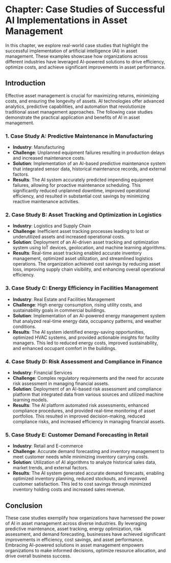 Chapter: Case Studies of Successful AI Implementations in Asset Management
==========================================================================

In this chapter, we explore real-world case studies that highlight the successful implementation of artificial intelligence (AI) in asset management. These examples showcase how organizations across different industries have leveraged AI-powered solutions to drive efficiency, optimize costs, and achieve significant improvements in asset performance.

Introduction
------------

Effective asset management is crucial for maximizing returns, minimizing costs, and ensuring the longevity of assets. AI technologies offer advanced analytics, predictive capabilities, and automation that revolutionize traditional asset management approaches. The following case studies demonstrate the practical application and benefits of AI in asset management.

### 1. Case Study A: Predictive Maintenance in Manufacturing

* **Industry**: Manufacturing
* **Challenge**: Unplanned equipment failures resulting in production delays and increased maintenance costs.
* **Solution**: Implementation of an AI-based predictive maintenance system that integrated sensor data, historical maintenance records, and external factors.
* **Results**: The AI system accurately predicted impending equipment failures, allowing for proactive maintenance scheduling. This significantly reduced unplanned downtime, improved operational efficiency, and resulted in substantial cost savings by minimizing reactive maintenance activities.

### 2. Case Study B: Asset Tracking and Optimization in Logistics

* **Industry**: Logistics and Supply Chain
* **Challenge**: Inefficient asset tracking processes leading to lost or underutilized assets and increased operational costs.
* **Solution**: Deployment of an AI-driven asset tracking and optimization system using IoT devices, geolocation, and machine learning algorithms.
* **Results**: Real-time asset tracking enabled accurate inventory management, optimized asset utilization, and streamlined logistics operations. The organization achieved cost savings by reducing asset loss, improving supply chain visibility, and enhancing overall operational efficiency.

### 3. Case Study C: Energy Efficiency in Facilities Management

* **Industry**: Real Estate and Facilities Management
* **Challenge**: High energy consumption, rising utility costs, and sustainability goals in commercial buildings.
* **Solution**: Implementation of an AI-powered energy management system that analyzed real-time energy data, occupancy patterns, and weather conditions.
* **Results**: The AI system identified energy-saving opportunities, optimized HVAC systems, and provided actionable insights for facility managers. This led to reduced energy costs, improved sustainability, and enhanced occupant comfort in the buildings.

### 4. Case Study D: Risk Assessment and Compliance in Finance

* **Industry**: Financial Services
* **Challenge**: Complex regulatory requirements and the need for accurate risk assessment in managing financial assets.
* **Solution**: Deployment of an AI-based risk assessment and compliance platform that integrated data from various sources and utilized machine learning models.
* **Results**: The AI platform automated risk assessments, enhanced compliance procedures, and provided real-time monitoring of asset portfolios. This resulted in improved decision-making, reduced compliance risks, and increased efficiency in managing financial assets.

### 5. Case Study E: Customer Demand Forecasting in Retail

* **Industry**: Retail and E-commerce
* **Challenge**: Accurate demand forecasting and inventory management to meet customer needs while minimizing inventory carrying costs.
* **Solution**: Utilization of AI algorithms to analyze historical sales data, market trends, and external factors.
* **Results**: The AI system generated accurate demand forecasts, enabling optimized inventory planning, reduced stockouts, and improved customer satisfaction. This led to cost savings through minimized inventory holding costs and increased sales revenue.

Conclusion
----------

These case studies exemplify how organizations have harnessed the power of AI in asset management across diverse industries. By leveraging predictive maintenance, asset tracking, energy optimization, risk assessment, and demand forecasting, businesses have achieved significant improvements in efficiency, cost savings, and asset performance. Embracing AI-powered solutions in asset management empowers organizations to make informed decisions, optimize resource allocation, and drive overall business success.
